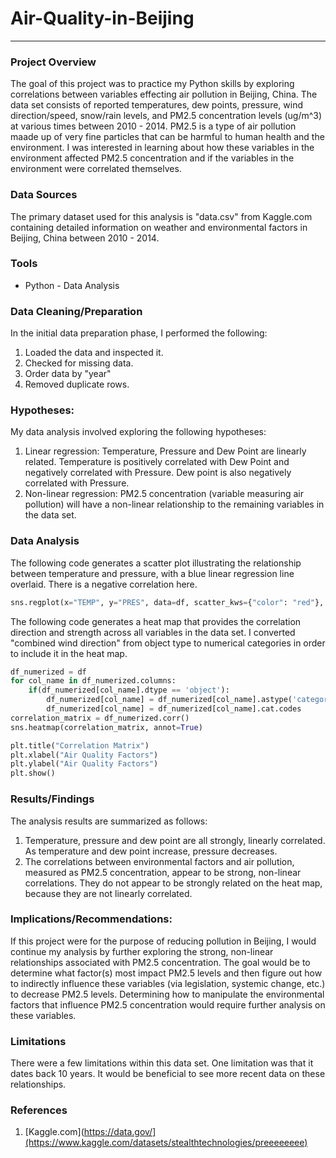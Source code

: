 # Air-Quality-in-Beijing

---

### Project Overview

The goal of this project was to practice my Python skills by exploring correlations between variables effecting air pollution in Beijing, China. The data set consists of reported temperatures, dew points, pressure, wind direction/speed, snow/rain levels, and PM2.5 concentration levels (ug/m^3) at various times between 2010 - 2014. PM2.5 is a type of air pollution maade up of very fine particles that can be harmful to human health and the environment. I was interested in learning about how these variables in the environment affected PM2.5 concentration and if the variables in the environment were correlated themselves.

### Data Sources

The primary dataset used for this analysis is "data.csv" from Kaggle.com containing detailed information on weather and environmental factors in Beijing, China between 2010 - 2014.

### Tools

- Python - Data Analysis

### Data Cleaning/Preparation
In the initial data preparation phase, I performed the following:
1. Loaded the data and inspected it.
2. Checked for missing data.
3. Order data by "year"
4. Removed duplicate rows.

### Hypotheses:

My data analysis involved exploring the following hypotheses:

1. Linear regression: Temperature, Pressure and Dew Point are linearly related. Temperature is positively correlated with Dew Point and negatively correlated with Pressure. Dew point is also negatively correlated with Pressure.
2. Non-linear regression: PM2.5 concentration (variable measuring air pollution) will have a non-linear relationship to the remaining variables in the data set.

### Data Analysis

The following code generates a scatter plot illustrating the relationship between temperature and pressure, with a blue linear regression line overlaid. There is a negative correlation here.

```python
sns.regplot(x="TEMP", y="PRES", data=df, scatter_kws={"color": "red"}, line_kws={"color":"blue"})
```

The following code generates a heat map that provides the correlation direction and strength across all variables in the data set. I converted "combined wind direction" from object type to numerical categories in order to include it in the heat map.

```python
df_numerized = df
for col_name in df_numerized.columns:
    if(df_numerized[col_name].dtype == 'object'):
        df_numerized[col_name] = df_numerized[col_name].astype('category')
        df_numerized[col_name] = df_numerized[col_name].cat.codes
correlation_matrix = df_numerized.corr()
sns.heatmap(correlation_matrix, annot=True)

plt.title("Correlation Matrix")
plt.xlabel("Air Quality Factors")
plt.ylabel("Air Quality Factors")
plt.show()
```

### Results/Findings

The analysis results are summarized as follows:
1. Temperature, pressure and dew point are all strongly, linearly correlated. As temperature and dew point increase, pressure decreases.
2. The correlations between environmental factors and air pollution, measured as PM2.5 concentration, appear to be strong, non-linear correlations. They do not appear to be strongly related on the heat map, because they are not linearly correlated.

### Implications/Recommendations:

If this project were for the purpose of reducing pollution in Beijing, I would continue my analysis by further exploring the strong, non-linear relationships associated with PM2.5 concentration. The goal would be to determine what factor(s) most impact PM2.5 levels and then figure out how to indirectly influence these variables (via legislation, systemic change, etc.) to decrease PM2.5 levels. Determining how to manipulate the environmental factors that influence PM2.5 concentration would require further analysis on these variables.

### Limitations

There were a few limitations within this data set. One limitation was that it dates back 10 years. It would be beneficial to see more recent data on these relationships.

### References

1. [Kaggle.com](https://data.gov/](https://www.kaggle.com/datasets/stealthtechnologies/preeeeeeee)
